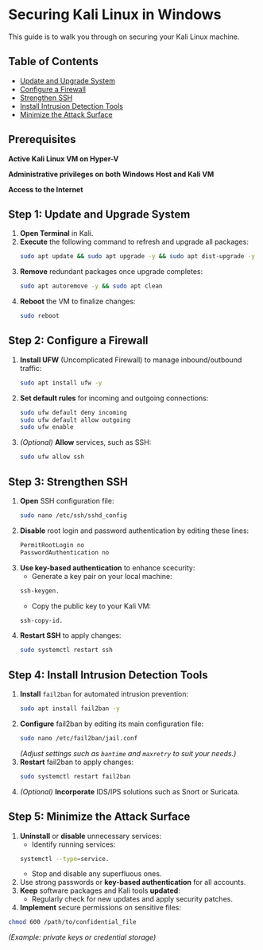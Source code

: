 # Securing Kali Linux in Windows

This guide is to walk you through on securing your Kali Linux machine.

## Table of Contents

- [Update and Upgrade System](#step-1-update-and-upgrade-system)
- [Configure a Firewall](#step-2-configure-a-firewall)
- [Strengthen SSH](#step-3-strengthen-ssh)
- [Install Intrusion Detection Tools](#step-4-install-intrusion-detection-tools)
- [Minimize the Attack Surface](#step-5-minimize-the-attack-surface)

## Prerequisites

**Active Kali Linux VM on Hyper-V**

**Administrative privileges on both Windows Host and Kali VM**

**Access to the Internet**


## Step 1: Update and Upgrade System

1. **Open Terminal** in Kali.
2. **Execute** the following command to refresh and upgrade all packages: 
    ```bash
    sudo apt update && sudo apt upgrade -y && sudo apt dist-upgrade -y
    ```
3. **Remove** redundant packages once upgrade completes: 
    ```bash
    sudo apt autoremove -y && sudo apt clean
    ```
4. **Reboot** the VM to finalize changes:
    ```bash 
    sudo reboot
    ```

## Step 2: Configure a Firewall

1. **Install UFW** (Uncomplicated Firewall) to manage inbound/outbound traffic: 
    ```bash
    sudo apt install ufw -y
    ```
2. **Set default rules** for incoming and outgoing connections: 
    ```bash
    sudo ufw default deny incoming
    sudo ufw default allow outgoing
    sudo ufw enable
    ```
3. *(Optional)* **Allow** services, such as SSH:
    ```bash
    sudo ufw allow ssh
    ```

## Step 3: Strengthen SSH

1. **Open** SSH configuration file: 
    ```bash
    sudo nano /etc/ssh/sshd_config
    ```
2. **Disable** root login and password authentication by editing these lines:
    ```bash
    PermitRootLogin no
    PasswordAuthentication no
    ```
3. **Use key-based authentication** to enhance scecurity:
    - Generate a key pair on your local machine:
    ```bash
    ssh-keygen.
    ```
    - Copy the public key to your Kali VM:
    ```bash
    ssh-copy-id.
    ```
4. **Restart SSH** to apply changes:
    ```bash
    sudo systemctl restart ssh
    ```

## Step 4: Install Intrusion Detection Tools

1. **Install** `fail2ban` for automated intrusion prevention: 
    ```bash
    sudo apt install fail2ban -y
    ```
2. **Configure** fail2ban by editing its main configuration file:
    ```bash
    sudo nano /etc/fail2ban/jail.conf
    ```
    *(Adjust settings such as ```bantime``` and ```maxretry``` to suit your needs.)*
3. **Restart** fail2ban to apply changes: 
    ```bash
    sudo systemctl restart fail2ban
    ```
4. *(Optional)* **Incorporate** IDS/IPS solutions such as Snort or Suricata.

## Step 5: Minimize the Attack Surface

1. **Uninstall** or **disable** unnecessary services:
    - Identify running services:
    ```bash
    systemctl --type=service.
    ```
    - Stop and disable any superfluous ones.
2. Use strong passwords or **key-based authentication** for all accounts.
3. **Keep** software packages and Kali tools **updated**:
    - Regularly check for new updates and apply security patches.
4. **Implement** secure permissions on sensitive files: 
```bash 
chmod 600 /path/to/confidential_file
```
*(Example: private keys or credential storage)*